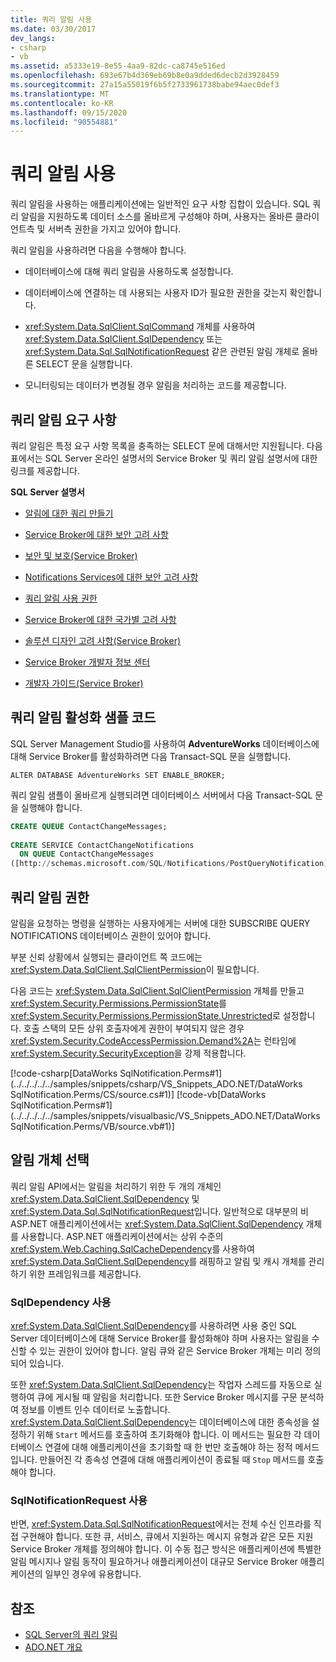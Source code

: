 ```yaml
---
title: 쿼리 알림 사용
ms.date: 03/30/2017
dev_langs:
- csharp
- vb
ms.assetid: a5333e19-8e55-4aa9-82dc-ca8745e516ed
ms.openlocfilehash: 693e67b4d369eb69b8e0a9dded6decb2d3928459
ms.sourcegitcommit: 27a15a55019f6b5f2733961738babe94aec0def3
ms.translationtype: MT
ms.contentlocale: ko-KR
ms.lasthandoff: 09/15/2020
ms.locfileid: "90554881"
---
```

# <a name="enabling-query-notifications"></a>쿼리 알림 사용
쿼리 알림을 사용하는 애플리케이션에는 일반적인 요구 사항 집합이 있습니다. SQL 쿼리 알림을 지원하도록 데이터 소스를 올바르게 구성해야 하며, 사용자는 올바른 클라이언트측 및 서버측 권한을 가지고 있어야 합니다.  
  
 쿼리 알림을 사용하려면 다음을 수행해야 합니다.  
  
- 데이터베이스에 대해 쿼리 알림을 사용하도록 설정합니다.  
  
- 데이터베이스에 연결하는 데 사용되는 사용자 ID가 필요한 권한을 갖는지 확인합니다.  
  
- <xref:System.Data.SqlClient.SqlCommand> 개체를 사용하여 <xref:System.Data.SqlClient.SqlDependency> 또는 <xref:System.Data.Sql.SqlNotificationRequest> 같은 관련된 알림 개체로 올바른 SELECT 문을 실행합니다.  
  
- 모니터링되는 데이터가 변경될 경우 알림을 처리하는 코드를 제공합니다.  
  
## <a name="query-notifications-requirements"></a>쿼리 알림 요구 사항  
 쿼리 알림은 특정 요구 사항 목록을 충족하는 SELECT 문에 대해서만 지원됩니다. 다음 표에서는 SQL Server 온라인 설명서의 Service Broker 및 쿼리 알림 설명서에 대한 링크를 제공합니다.  
  
 **SQL Server 설명서**  
  
- [알림에 대한 쿼리 만들기](/previous-versions/sql/sql-server-2008-r2/ms181122(v=sql.105))  
  
- [Service Broker에 대한 보안 고려 사항](/previous-versions/sql/sql-server-2005/ms166059(v=sql.90))  
  
- [보안 및 보호(Service Broker)](/previous-versions/sql/sql-server-2008-r2/bb522911(v=sql.105))  
  
- [Notifications Services에 대한 보안 고려 사항](/previous-versions/sql/sql-server-2005/ms172604(v=sql.90))  
  
- [쿼리 알림 사용 권한](/previous-versions/sql/sql-server-2008-r2/ms188311(v=sql.105))  
  
- [Service Broker에 대한 국가별 고려 사항](/previous-versions/sql/sql-server-2005/ms166028(v=sql.90))  
  
- [솔루션 디자인 고려 사항(Service Broker)](/previous-versions/sql/sql-server-2008-r2/bb522899(v=sql.105))  
  
- [Service Broker 개발자 정보 센터](/previous-versions/sql/sql-server-2008-r2/ms166100(v=sql.105))  
  
- [개발자 가이드(Service Broker)](/previous-versions/sql/sql-server-2008-r2/bb522908(v=sql.105))  
  
## <a name="enabling-query-notifications-to-run-sample-code"></a>쿼리 알림 활성화 샘플 코드  
 SQL Server Management Studio를 사용하여 **AdventureWorks** 데이터베이스에 대해 Service Broker를 활성화하려면 다음 Transact-SQL 문을 실행합니다.  
  
 `ALTER DATABASE AdventureWorks SET ENABLE_BROKER;`  
  
 쿼리 알림 샘플이 올바르게 실행되려면 데이터베이스 서버에서 다음 Transact-SQL 문을 실행해야 합니다.  
  
```sql
CREATE QUEUE ContactChangeMessages;  
  
CREATE SERVICE ContactChangeNotifications  
  ON QUEUE ContactChangeMessages  
([http://schemas.microsoft.com/SQL/Notifications/PostQueryNotification]);  
```  
  
## <a name="query-notifications-permissions"></a>쿼리 알림 권한  
 알림을 요청하는 명령을 실행하는 사용자에게는 서버에 대한 SUBSCRIBE QUERY NOTIFICATIONS 데이터베이스 권한이 있어야 합니다.  
  
 부분 신뢰 상황에서 실행되는 클라이언트 쪽 코드에는 <xref:System.Data.SqlClient.SqlClientPermission>이 필요합니다.  
  
 다음 코드는 <xref:System.Data.SqlClient.SqlClientPermission> 개체를 만들고 <xref:System.Security.Permissions.PermissionState>를 <xref:System.Security.Permissions.PermissionState.Unrestricted>로 설정합니다. 호출 스택의 모든 상위 호출자에게 권한이 부여되지 않은 경우 <xref:System.Security.CodeAccessPermission.Demand%2A>는 런타임에 <xref:System.Security.SecurityException>을 강제 적용합니다.  
  
 [!code-csharp[DataWorks SqlNotification.Perms#1](../../../../../samples/snippets/csharp/VS_Snippets_ADO.NET/DataWorks SqlNotification.Perms/CS/source.cs#1)]
 [!code-vb[DataWorks SqlNotification.Perms#1](../../../../../samples/snippets/visualbasic/VS_Snippets_ADO.NET/DataWorks SqlNotification.Perms/VB/source.vb#1)]  
  
## <a name="choosing-a-notification-object"></a>알림 개체 선택  
 쿼리 알림 API에서는 알림을 처리하기 위한 두 개의 개체인 <xref:System.Data.SqlClient.SqlDependency> 및 <xref:System.Data.Sql.SqlNotificationRequest>입니다. 일반적으로 대부분의 비 ASP.NET 애플리케이션에서는 <xref:System.Data.SqlClient.SqlDependency> 개체를 사용합니다. ASP.NET 애플리케이션에서는 상위 수준의 <xref:System.Web.Caching.SqlCacheDependency>를 사용하여 <xref:System.Data.SqlClient.SqlDependency>를 래핑하고 알림 및 캐시 개체를 관리하기 위한 프레임워크를 제공합니다.  
  
### <a name="using-sqldependency"></a>SqlDependency 사용  
 <xref:System.Data.SqlClient.SqlDependency>를 사용하려면 사용 중인 SQL Server 데이터베이스에 대해 Service Broker를 활성화해야 하며 사용자는 알림을 수신할 수 있는 권한이 있어야 합니다. 알림 큐와 같은 Service Broker 개체는 미리 정의되어 있습니다.  
  
 또한 <xref:System.Data.SqlClient.SqlDependency>는 작업자 스레드를 자동으로 실행하여 큐에 게시될 때 알림을 처리합니다. 또한 Service Broker 메시지를 구문 분석하여 정보를 이벤트 인수 데이터로 노출합니다. <xref:System.Data.SqlClient.SqlDependency>는 데이터베이스에 대한 종속성을 설정하기 위해 `Start` 메서드를 호출하여 초기화해야 합니다. 이 메서드는 필요한 각 데이터베이스 연결에 대해 애플리케이션을 초기화할 때 한 번만 호출해야 하는 정적 메서드입니다. 만들어진 각 종속성 연결에 대해 애플리케이션이 종료될 때 `Stop` 메서드를 호출해야 합니다.  
  
### <a name="using-sqlnotificationrequest"></a>SqlNotificationRequest 사용  
 반면, <xref:System.Data.Sql.SqlNotificationRequest>에서는 전체 수신 인프라를 직접 구현해야 합니다. 또한 큐, 서비스, 큐에서 지원하는 메시지 유형과 같은 모든 지원 Service Broker 개체를 정의해야 합니다. 이 수동 접근 방식은 애플리케이션에 특별한 알림 메시지나 알림 동작이 필요하거나 애플리케이션이 대규모 Service Broker 애플리케이션의 일부인 경우에 유용합니다.  
  
## <a name="see-also"></a>참조

- [SQL Server의 쿼리 알림](query-notifications-in-sql-server.md)
- [ADO.NET 개요](../ado-net-overview.md)
